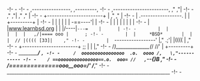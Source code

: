  -!- - 
 -!- -                 ,----------------,              ,---------,
 -!- -           ,-----------------------,          ,"        ,"|
 -!- -         ,"                      ,"|        ,"        ,"  |
 -!- -        +-----------------------+  |      ,"        ,"    |
 -!- -        |  .-----------------.  |  |     +---------+      |
 -!- -        |  |                 |  |  |     | -==----'|      |
 -!- -        |  |                 |  |  |     |         |      |
 -!- -        |  |www.learnbsd.org |  |  |/----|`---=    |      |
 -!- -        |  |                 |  |  |   ,/|==== ooo |      ;
 -!- -        |  |     *BSD*       |  |  |  // |(((( [33]|    ,"
 -!- -        |  `-----------------'  |," .;'| |((((     |  ,"
 -!- -        +-----------------------+  ;;  | |         |,"
 -!- -           /_)______________(_/  //'   | +---------+
 -!- -      ___________________________/___  `,
 -!- -     /  oooooooooooooooo  .o.  oooo /,   \,"-----------
 -!- -    / ==ooooooooooooooo==.o.  ooo= //   ,`\--{)B     ,"
 -!- -   /_==__==========__==_ooo__ooo=_/'   /___________,"
 -!- -   ____________________________________________________________________
 -!- - 

